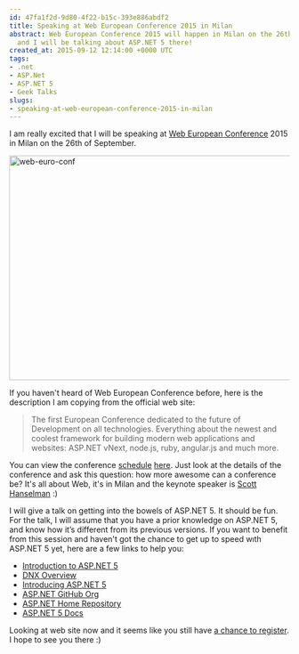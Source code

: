 ```yaml
---
id: 47fa1f2d-9d80-4f22-b15c-393e886abdf2
title: Speaking at Web European Conference 2015 in Milan
abstract: Web European Conference 2015 will happen in Milan on the 26th of September
  and I will be talking about ASP.NET 5 there!
created_at: 2015-09-12 12:14:00 +0000 UTC
tags:
- .net
- ASP.Net
- ASP.NET 5
- Geek Talks
slugs:
- speaking-at-web-european-conference-2015-in-milan
---
```


<p>I am really excited that I will be speaking at <a href="http://webnextconf.eu/">Web European Conference</a> 2015 in Milan on the 26th of September.</p> <p><a href="https://tugberkugurlu.blob.core.windows.net/bloggyimages/52257f78-e6de-47d2-997c-64b4036da55f.png"><img title="web-euro-conf" style="border-top: 0px; border-right: 0px; background-image: none; border-bottom: 0px; padding-top: 0px; padding-left: 0px; border-left: 0px; display: inline; padding-right: 0px" border="0" alt="web-euro-conf" src="https://tugberkugurlu.blob.core.windows.net/bloggyimages/fff0a443-822e-4a8f-a99d-d752696781cb.png" width="1028" height="404"></a></p> <p>If you haven't heard of Web European Conference before, here is the description I am copying from the official web site:</p> <blockquote> <p>The first European Conference dedicated to the future of Development on all technologies. Everything about the newest and coolest framework for building modern web applications and websites: ASP.NET vNext, node.js, ruby, angular.js and much more.</p></blockquote> <p>You can view the conference <a href="http://blog.webnextconf.eu/2015/08/13/agenda-hotel-discounts/">schedule</a> <a href="http://webnextconf.eu/#schedule">here</a>. Just look at the details of the conference and ask this question: how more awesome can a conference be? It's all about Web, it's in Milan and the keynote speaker is <a href="http://www.hanselman.com/">Scott Hanselman</a> :)</p> <p>I will give a talk on getting into the bowels of ASP.NET 5. It should be fun. For the talk, I will assume that you have a prior knowledge on ASP.NET 5, and know how it’s different from its previous versions. If you want to benefit from this session and haven't got the chance to get up to speed wıth ASP.NET 5 yet, here are a few links to help you:</p> <ul> <li><a href="http://docs.asp.net/en/latest/conceptual-overview/aspnet.html">Introduction to ASP.NET 5</a></li> <li><a href="http://docs.asp.net/en/latest/dnx/overview.html">DNX Overview</a></li> <li><a href="https://channel9.msdn.com/Events/Build/2015/2-687">Introducing ASP.NET 5</a></li> <li><a href="https://github.com/aspnet">ASP.NET GitHub Org</a></li> <li><a href="https://github.com/aspnet/Home">ASP.NET Home Repository</a></li> <li><a href="http://docs.asp.net/">ASP.NET 5 Docs</a></li></ul> <p>Looking at web site now and it seems like you still have <a href="http://webnextconf.eu/#price">a chance to register</a>. I hope to see you there :)</p>  